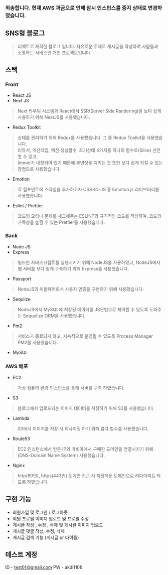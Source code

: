 ### 죄송합니다. 현재 AWS 과금으로 인해 잠시 인스턴스를 중지 상태로 변경하였습니다.

## SNS형 블로그
>리액트로 제작한 블로그 입니다. 자유로운 주제로 게시글을 작성하여 사람들과 소통하는 서비스인 개인 프로젝트입니다.  

## 스택

### Front
- React JS
- Next JS
>Next 라우팅 시스템과 React에서 SSR(Server Side Randering)을 보다 쉽게 사용하기 위해 NextJS를 사용했습니다.
- Redux Toolkit
>상태를 관리하기 위해 Redux를 사용했습니다. 그 중 Redux Toolkit을 사용했습니다.  
리듀서, 액션타입, 액션 생성함수, 초기상태 4가지를 하나의 함수로(Slice) 선언할 수 있고,  
Immer가 내장되어 있기 때문에 불변성을 지키는 것 또한 보다 쉽게 지킬 수 있는 장점으로 사용했습니다.
- Emotion
>각 컴포넌트에 스타일을 추가하고자 CSS-IN-JS 중 Emotion.js 라이브러리를 사용했습니다.
- Eslint / Prettier
>코드의 오타나 문제를 체크해주는 ESLINT와 규칙적인 코드를 작성하여, 코드의 가독성을 높힐 수 있는 Prettier를 사용했습니다.

### Back
- Node JS
- Express
>빌드한 자바스크립트를 실행시키기 위해 NodeJS를 사용하였고, NodeJS에서 웹 서버를 보다 쉽게 구축하기 위해 Express를 사용했습니다.
- Passport
>NodeJS의 미들웨어로서 사용자 인증을 구현하기 위해 사용했습니다.
- Sequlize
>NodeJS에서 MySQL에 저장된 데이터를 JS문법으로 제어할 수 있도록 도와주는 Sequelize ORM을 사용했습니다.
- Pm2
>서비스가 종료되지 않고, 지속적으로 운영될 수 있도록 Process Manager PM2를 사용했습니다.
- MySQL

### AWS 배포
- EC2
>가상 컴퓨터 환경 인스턴스를 통해 서버를 구축 하였습니다.
- S3
>블로그에서 업로드되는 이미지 데이터를 저장하기 위해 S3를 사용했습니다.
- Lambda
>S3에서 이미지를 저장 시 리사이징 하기 위해 람다 함수를 사용했습니다.
- Route53
>EC2 인스턴스에서 받은 IP와 가비아에서 구매한 도메인을 연결시키기 위해(DNS-Domain Name System) 사용했습니다.
- Nginx
>http(80번), https(443번) 도메인 접근 시 지정해둔 도메인으로 리다이렉트 되도록 하였습니다.

## 구현 기능
- 회원가입 및 로그인 / 로그아웃
- 회원 프로필 이미지 업로드 및 프로필 수정
- 게시글 작성 , 수정 , 삭제 및 게시글 이미지 업로드
- 게시글 댓글 작성, 수정, 삭제
- 게시글 검색 기능 (게시글 or 타이틀)

## 테스트 계정
ID - test01@gmail.com
PW - akdl1106
